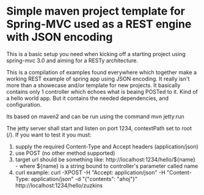 # Simple maven project template for Spring-MVC used as a REST engine with JSON encoding

This is a basic setup you need when kicking off a starting project using spring-mvc 3.0 and aiming for a RESTy architecture.

This is a compilation of examples found everywhere which together make a working REST example of spring app using JSON encoding. It really isn't more than a showecase and/or template for new projects. 
It basically contains only 1 controller which echoes what is beaing POSTed to it. Kind of a hello world app. 
But it contains the needed dependencies, and configuration.

Its based on maven2 and can be run using the command
	mvn jetty:run

The jetty server shall start and listen on port 1234, contextPath set to root (/).
If you want to test it you must:
1. supply the required Content-Type and Accept headers (application/json)
2. use POST (no other method supported)
3. target url should be something like: http://localhost:1234/hello/${name} - where ${name} is a string bound to controller's parameter called name
4. curl example: 
	curl -XPOST -H "Accept: application/json" -H "Content-Type: application/json" -d "{\"contents\": \"ahoj\"}" http://localhost:1234/hello/zuzkins

